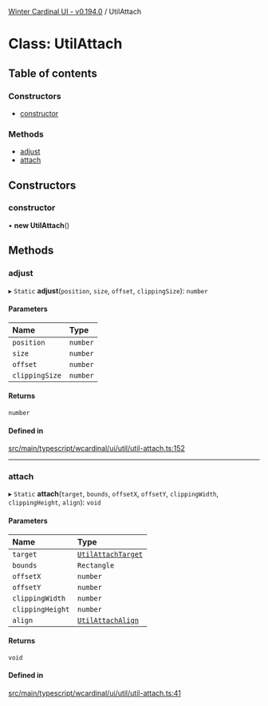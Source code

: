 [Winter Cardinal UI - v0.194.0](../index.md) / UtilAttach

# Class: UtilAttach

## Table of contents

### Constructors

- [constructor](UtilAttach.md#constructor)

### Methods

- [adjust](UtilAttach.md#adjust)
- [attach](UtilAttach.md#attach)

## Constructors

### constructor

• **new UtilAttach**()

## Methods

### adjust

▸ `Static` **adjust**(`position`, `size`, `offset`, `clippingSize`): `number`

#### Parameters

| Name | Type |
| :------ | :------ |
| `position` | `number` |
| `size` | `number` |
| `offset` | `number` |
| `clippingSize` | `number` |

#### Returns

`number`

#### Defined in

[src/main/typescript/wcardinal/ui/util/util-attach.ts:152](https://github.com/winter-cardinal/winter-cardinal-ui/blob/v0.194.0/src/main/typescript/wcardinal/ui/util/util-attach.ts#L152)

___

### attach

▸ `Static` **attach**(`target`, `bounds`, `offsetX`, `offsetY`, `clippingWidth`, `clippingHeight`, `align`): `void`

#### Parameters

| Name | Type |
| :------ | :------ |
| `target` | [`UtilAttachTarget`](../interfaces/UtilAttachTarget.md) |
| `bounds` | `Rectangle` |
| `offsetX` | `number` |
| `offsetY` | `number` |
| `clippingWidth` | `number` |
| `clippingHeight` | `number` |
| `align` | [`UtilAttachAlign`](../index.md#utilattachalign) |

#### Returns

`void`

#### Defined in

[src/main/typescript/wcardinal/ui/util/util-attach.ts:41](https://github.com/winter-cardinal/winter-cardinal-ui/blob/v0.194.0/src/main/typescript/wcardinal/ui/util/util-attach.ts#L41)
